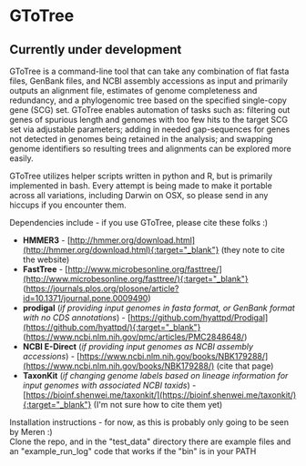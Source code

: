 # GToTree

## Currently under development

GToTree is a command-line tool that can take any combination of flat fasta files, GenBank files, and NCBI assembly accessions as input and primarily outputs an alignment file, estimates of genome completeness and redundancy, and a phylogenomic tree based on the specified single-copy gene (SCG) set. GToTree enables automation of tasks such as: filtering out genes of spurious length and genomes with too few hits to the target SCG set via adjustable parameters; adding in needed gap-sequences for genes not detected in genomes being retained in the analysis; and swapping genome identifiers so resulting trees and alignments can be explored more easily.

GToTree utilizes helper scripts written in python and R, but is primarily implemented in bash. Every attempt is being made to make it portable across all variations, including Darwin on OSX, so please send in any hiccups if you encounter them.  

Dependencies include - if you use GToTree, please cite these folks :)  

- **HMMER3** - [http://hmmer.org/download.html](http://hmmer.org/download.html){:target="_blank"} (they note to cite the website)  
- **FastTree** - [http://www.microbesonline.org/fasttree/](http://www.microbesonline.org/fasttree/){:target="_blank"} (https://journals.plos.org/plosone/article?id=10.1371/journal.pone.0009490)  
- **prodigal** (*if providing input genomes in fasta format, or GenBank format with no CDS annotations*) - [https://github.com/hyattpd/Prodigal](https://github.com/hyattpd/){:target="_blank"} (https://www.ncbi.nlm.nih.gov/pmc/articles/PMC2848648/)  
- **NCBI E-Direct** (*if providing input genomes as NCBI assembly accessions*) - [https://www.ncbi.nlm.nih.gov/books/NBK179288/](https://www.ncbi.nlm.nih.gov/books/NBK179288/) (cite that page)
- **TaxonKit** (*if changing genome labels based on lineage information for input genomes with associated NCBI taxids*) - [https://bioinf.shenwei.me/taxonkit/](https://bioinf.shenwei.me/taxonkit/){:target="_blank"} (I'm not sure how to cite them yet)

Installation instructions - for now, as this is probably only going to be seen by Meren :)  
Clone the repo, and in the "test\_data" directory there are example files and an "example\_run\_log" code that works if the "bin" is in your PATH
